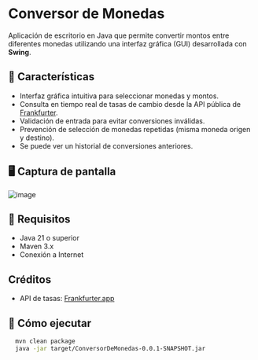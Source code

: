 # Conversor de Monedas

Aplicación de escritorio en Java que permite convertir montos entre diferentes monedas utilizando una interfaz gráfica (GUI) desarrollada con **Swing**.

## 🧩 Características

- Interfaz gráfica intuitiva para seleccionar monedas y montos.
- Consulta en tiempo real de tasas de cambio desde la API pública de [Frankfurter](https://www.frankfurter.app/).
- Validación de entrada para evitar conversiones inválidas.
- Prevención de selección de monedas repetidas (misma moneda origen y destino).
- Se puede ver un historial de conversiones anteriores.

## 🖥️ Captura de pantalla
![image](https://github.com/user-attachments/assets/897797b6-5cd2-429f-9da1-8ae6e5844f20)




## 🚀 Requisitos

- Java 21 o superior
- Maven 3.x
- Conexión a Internet

## Créditos

- API de tasas: [Frankfurter.app](https://www.frankfurter.app/)

## 🔧 Cómo ejecutar
```bash
  mvn clean package
  java -jar target/ConversorDeMonedas-0.0.1-SNAPSHOT.jar
